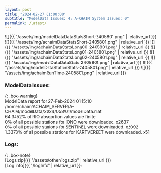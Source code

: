 ```yaml
---
layout: post
title: "2024-02-27 01:00:00"
subtitle: "ModelData Issues: 4; A-CHAIM System Issues: 0"
permalink: /latest/
---
```


![]({{ "/assets/img/modelDataDataStatsShort-2405801.png" | relative_url }})
![]({{ "/assets/img/achaimDataStatsShort-2405801.png" | relative_url }})
![]({{ "/assets/img/achaimDataStatsLong00-2405801.png" | relative_url }})
![]({{ "/assets/img/achaimDataStatsLong01-2405801.png" | relative_url }})
![]({{ "/assets/img/achaimDataStatsLong02-2405801.png" | relative_url }})
![]({{ "/assets/img/modelDataDataStats-2405801.png" | relative_url }})
![]({{ "/assets/img/modelDataStationStats-2405801.png" | relative_url }})
![]({{ "/assets/img/achaimRunTime-2405801.png" | relative_url }})


### ModelData Issues:  
  
{: .box-warning}  
 ModelData report for 27-Feb-2024 01:15:10   
 /home/chaim/ACHAIM_SERVER/A-CHAIM/modelData/2024/058/01/modelData.mat   
 64.3452% of RIO absoprtion values are finite   
 0% of all possible stations for IONO were downloaded. x2637   
 0% of all possible stations for SENTINEL were downloaded. x2092   
 1.3378% of all possible stations for KARTVERKET were downloaded. x51   
  


### Logs:  
  
{: .box-note}  
[Logs.zip]({{ "/assets/other/logs.zip" | relative_url }})  
[Log Info]({{ "/logInfo" | relative_url }})  
